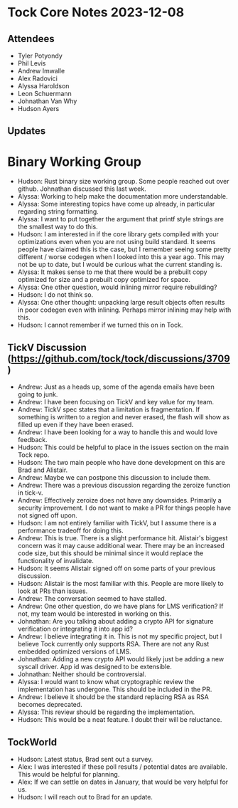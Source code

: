 # Tock Core Notes 2023-12-08

## Attendees
- Tyler Potyondy
- Phil Levis
- Andrew Imwalle
- Alex Radovici
- Alyssa Haroldson
- Leon Schuermann
- Johnathan Van Why
- Hudson Ayers

## Updates
# Binary Working Group
- Hudson: Rust binary size working group. Some people reached out over github. Johnathan discussed this last week.
- Alyssa: Working to help make the documentation more understandable. 
- Alyssa: Some interesting topics have come up already, in particular regarding string formatting.
- Alyssa: I want to put together the argument that printf style strings are the smallest way to do this.
- Hudson: I am interested in if the core library gets compiled with your optimizations even when you are not using build standard. It seems people have claimed this is the case, but I remember seeing some pretty different / worse codegen when I looked into this a year ago. This may not be up to date, but I would be curious what the current standing is. 
- Alyssa: It makes sense to me that there would be a prebuilt copy optimized for size and a prebuilt copy optimized for space.
- Alyssa: One other question, would inlining mirror require rebuilding?
- Hudson: I do not think so. 
- Alyssa: One other thought: unpacking large result objects often results in poor codegen even with inlining. Perhaps mirror inlining may help with this.
- Hudson: I cannot remember if we turned this on in Tock.

## TickV Discussion (https://github.com/tock/tock/discussions/3709)
- Andrew: Just as a heads up, some of the agenda emails have been going to junk.
- Andrew: I have been focusing on TickV and key value for my team.
- Andrew: TickV spec states that a limitation is fragmentation. If something is written to a region and never erased, the flash will show as filled up even if they have been erased.
- Andrew: I have been looking for a way to handle this and would love feedback.
- Hudson: This could be helpful to place in the issues section on the main Tock repo.
- Hudson: The two main people who have done development on this are Brad and Alistair.
- Andrew: Maybe we can postpone this discussion to include them.
- Andrew: There was a previous discussion regarding the zeroize function in tick-v. 
- Andrew: Effectively zeroize does not have any downsides. Primarily a security improvement. I do not want to make a PR for things people have not signed off upon.
- Hudson: I am not entirely familiar with TickV, but I assume there is a performance tradeoff for doing this.
- Andrew: This is true. There is a slight performance hit. Alistair's biggest concern was it may cause additional wear. There may be an increased code size, but this should be minimal since it would replace the functionality of invalidate.  
- Hudson: It seems Alistair signed off on some parts of your previous discussion.
- Hudson: Alistair is the most familiar with this. People are more likely to look at PRs than issues.
- Andrew: The conversation seemed to have stalled.
- Andrew: One other question, do we have plans for LMS verification? If not, my team would be interested in working on this.
- Johnathan: Are you talking about adding a crypto API for signature verification or integrating it into app id?
- Andrew: I believe integrating it in. This is not my specific project, but I believe Tock currently only supports RSA. There are not any Rust embedded optimized versions of LMS.
- Johnathan: Adding a new crypto API would likely just be adding a new syscall driver. App id was designed to be extensible. 
- Johnathan: Neither should be controversial.
- Alyssa: I would want to know what cryptographic review the implementation has undergone. This should be included in the PR.
- Andrew: I believe it should be the standard replacing RSA as RSA becomes deprecated.
- Alyssa: This review should be regarding the implementation.
- Hudson: This would be a neat feature. I doubt their will be reluctance.

## TockWorld 
- Hudson: Latest status, Brad sent out a survey. 
- Alex: I was interested if these poll results / potential dates are available. This would be helpful for planning.
- Alex: If we can settle on dates in January, that would be very helpful for us.
- Hudson: I will reach out to Brad for an update.
